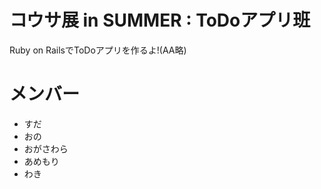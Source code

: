 # コウサ展 in SUMMER : ToDoアプリ班

Ruby on RailsでToDoアプリを作るよ!(AA略)

# メンバー

* すだ
* おの
* おがさわら
* あめもり
* わき
